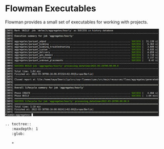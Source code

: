 # Flowman Executables

Flowman provides a small set of executables for working with projects.

![Flowman Logo](../images/console-01.png)


```eval_rst
.. toctree::
   :maxdepth: 1
   :glob:

   *
```
